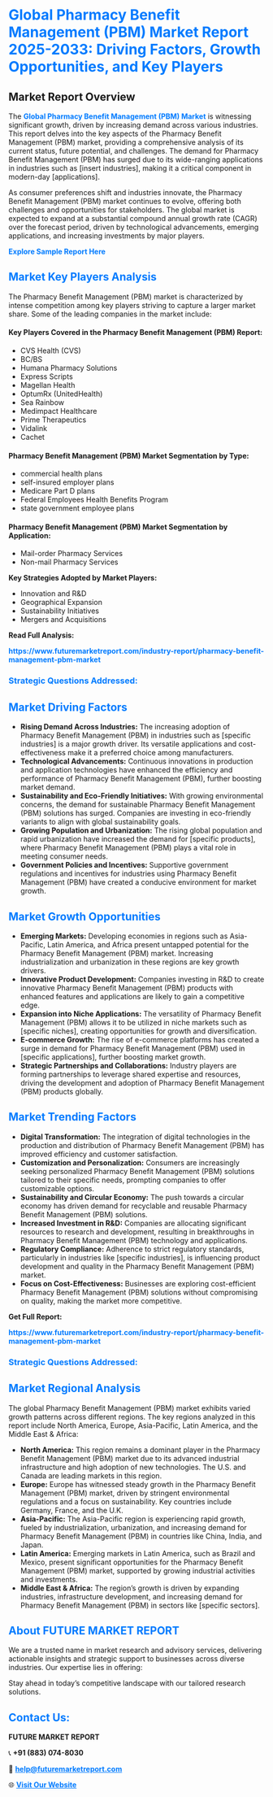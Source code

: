 <h1 style="color: #007BFF;">Global Pharmacy Benefit Management (PBM) Market Report 2025-2033: Driving Factors, Growth Opportunities, and Key Players</h1>

<section id="overview">
<h2>Market Report Overview</h2>
<p>The <a href="https://www.futuremarketreport.com/industry-report/pharmacy-benefit-management-pbm-market" style="color: #007BFF; text-decoration: none;"><strong>Global Pharmacy Benefit Management (PBM) Market</strong></a> is witnessing significant growth, driven by increasing demand across various industries. This report delves into the key aspects of the Pharmacy Benefit Management (PBM) market, providing a comprehensive analysis of its current status, future potential, and challenges. The demand for Pharmacy Benefit Management (PBM) has surged due to its wide-ranging applications in industries such as [insert industries], making it a critical component in modern-day [applications].</p>
<p>As consumer preferences shift and industries innovate, the Pharmacy Benefit Management (PBM) market continues to evolve, offering both challenges and opportunities for stakeholders. The global market is expected to expand at a substantial compound annual growth rate (CAGR) over the forecast period, driven by technological advancements, emerging applications, and increasing investments by major players.</p>
</section>

<section id="overview">
<p><a href="https://www.futuremarketreport.com/request-sample/reportId=80059" style="color: #007BFF; text-decoration: none;"><strong>Explore Sample Report Here</strong></a></p>
</section>

<section id="key-players">
<h2 style="color: #007BFF;">Market Key Players Analysis</h2>
<p>The Pharmacy Benefit Management (PBM) market is characterized by intense competition among key players striving to capture a larger market share. Some of the leading companies in the market include:</p>
<h4>Key Players Covered in the Pharmacy Benefit Management (PBM) Report:</h4>
<ul><li>CVS Health (CVS)</li><li>BC/BS</li><li>Humana Pharmacy Solutions</li><li>Express Scripts</li><li>Magellan Health</li><li>OptumRx (UnitedHealth)</li><li>Sea Rainbow</li><li>Medimpact Healthcare</li><li>Prime Therapeutics</li><li>Vidalink</li><li>Cachet</li></ul>
<h4>Pharmacy Benefit Management (PBM) Market Segmentation by Type:</h4>
<ul><li>commercial health plans</li><li>self-insured employer plans</li><li>Medicare Part D plans</li><li>Federal Employees Health Benefits Program</li><li>state government employee plans</li></ul>

<h4>Pharmacy Benefit Management (PBM) Market Segmentation by Application:</h4>
<ul><li>Mail-order Pharmacy Services</li><li>Non-mail Pharmacy Services</li></ul>
<p><strong>Key Strategies Adopted by Market Players:</strong></p>
<ul>
<li>Innovation and R&D</li>
<li>Geographical Expansion</li>
<li>Sustainability Initiatives</li>
<li>Mergers and Acquisitions</li>
</ul>
</section>

<section>
<p><strong>Read Full Analysis: </strong></p><a href="https://www.futuremarketreport.com/industry-report/pharmacy-benefit-management-pbm-market" style="color: #007BFF; text-decoration: none;"><strong>https://www.futuremarketreport.com/industry-report/pharmacy-benefit-management-pbm-market</strong></a>
<h3 style="color: #007BFF;">Strategic Questions Addressed:</h3>
</section>

<section id="driving-factors">
<h2 style="color: #007BFF;">Market Driving Factors</h2>
<ul>
<li><strong>Rising Demand Across Industries:</strong> The increasing adoption of Pharmacy Benefit Management (PBM) in industries such as [specific industries] is a major growth driver. Its versatile applications and cost-effectiveness make it a preferred choice among manufacturers.</li>
<li><strong>Technological Advancements:</strong> Continuous innovations in production and application technologies have enhanced the efficiency and performance of Pharmacy Benefit Management (PBM), further boosting market demand.</li>
<li><strong>Sustainability and Eco-Friendly Initiatives:</strong> With growing environmental concerns, the demand for sustainable Pharmacy Benefit Management (PBM) solutions has surged. Companies are investing in eco-friendly variants to align with global sustainability goals.</li>
<li><strong>Growing Population and Urbanization:</strong> The rising global population and rapid urbanization have increased the demand for [specific products], where Pharmacy Benefit Management (PBM) plays a vital role in meeting consumer needs.</li>
<li><strong>Government Policies and Incentives:</strong> Supportive government regulations and incentives for industries using Pharmacy Benefit Management (PBM) have created a conducive environment for market growth.</li>
</ul>
</section>

<section id="growth-opportunities">
<h2 style="color: #007BFF;">Market Growth Opportunities</h2>
<ul>
<li><strong>Emerging Markets:</strong> Developing economies in regions such as Asia-Pacific, Latin America, and Africa present untapped potential for the Pharmacy Benefit Management (PBM) market. Increasing industrialization and urbanization in these regions are key growth drivers.</li>
<li><strong>Innovative Product Development:</strong> Companies investing in R&D to create innovative Pharmacy Benefit Management (PBM) products with enhanced features and applications are likely to gain a competitive edge.</li>
<li><strong>Expansion into Niche Applications:</strong> The versatility of Pharmacy Benefit Management (PBM) allows it to be utilized in niche markets such as [specific niches], creating opportunities for growth and diversification.</li>
<li><strong>E-commerce Growth:</strong> The rise of e-commerce platforms has created a surge in demand for Pharmacy Benefit Management (PBM) used in [specific applications], further boosting market growth.</li>
<li><strong>Strategic Partnerships and Collaborations:</strong> Industry players are forming partnerships to leverage shared expertise and resources, driving the development and adoption of Pharmacy Benefit Management (PBM) products globally.</li>
</ul>
</section>

<section id="trending-factors">
<h2 style="color: #007BFF;">Market Trending Factors</h2>
<ul>
<li><strong>Digital Transformation:</strong> The integration of digital technologies in the production and distribution of Pharmacy Benefit Management (PBM) has improved efficiency and customer satisfaction.</li>
<li><strong>Customization and Personalization:</strong> Consumers are increasingly seeking personalized Pharmacy Benefit Management (PBM) solutions tailored to their specific needs, prompting companies to offer customizable options.</li>
<li><strong>Sustainability and Circular Economy:</strong> The push towards a circular economy has driven demand for recyclable and reusable Pharmacy Benefit Management (PBM) solutions.</li>
<li><strong>Increased Investment in R&D:</strong> Companies are allocating significant resources to research and development, resulting in breakthroughs in Pharmacy Benefit Management (PBM) technology and applications.</li>
<li><strong>Regulatory Compliance:</strong> Adherence to strict regulatory standards, particularly in industries like [specific industries], is influencing product development and quality in the Pharmacy Benefit Management (PBM) market.</li>
<li><strong>Focus on Cost-Effectiveness:</strong> Businesses are exploring cost-efficient Pharmacy Benefit Management (PBM) solutions without compromising on quality, making the market more competitive.</li>
</ul>
</section>

<section>
<p><strong>Get Full Report: </strong></p><a href="https://www.futuremarketreport.com/industry-report/pharmacy-benefit-management-pbm-market" style="color: #007BFF; text-decoration: none;"><strong>https://www.futuremarketreport.com/industry-report/pharmacy-benefit-management-pbm-market</strong></a>
<h3 style="color: #007BFF;">Strategic Questions Addressed:</h3>
</section>


<section id="regional-analysis">
<h2 style="color: #007BFF;">Market Regional Analysis</h2>
<p>The global Pharmacy Benefit Management (PBM) market exhibits varied growth patterns across different regions. The key regions analyzed in this report include North America, Europe, Asia-Pacific, Latin America, and the Middle East & Africa:</p>
<ul>
<li><strong>North America:</strong> This region remains a dominant player in the Pharmacy Benefit Management (PBM) market due to its advanced industrial infrastructure and high adoption of new technologies. The U.S. and Canada are leading markets in this region.</li>
<li><strong>Europe:</strong> Europe has witnessed steady growth in the Pharmacy Benefit Management (PBM) market, driven by stringent environmental regulations and a focus on sustainability. Key countries include Germany, France, and the U.K.</li>
<li><strong>Asia-Pacific:</strong> The Asia-Pacific region is experiencing rapid growth, fueled by industrialization, urbanization, and increasing demand for Pharmacy Benefit Management (PBM) in countries like China, India, and Japan.</li>
<li><strong>Latin America:</strong> Emerging markets in Latin America, such as Brazil and Mexico, present significant opportunities for the Pharmacy Benefit Management (PBM) market, supported by growing industrial activities and investments.</li>
<li><strong>Middle East & Africa:</strong> The region’s growth is driven by expanding industries, infrastructure development, and increasing demand for Pharmacy Benefit Management (PBM) in sectors like [specific sectors].</li>
</ul>
</section>

<footer>
<h2 style="color: #007BFF;">About FUTURE MARKET REPORT</h2>
<p>We are a trusted name in market research and advisory services, delivering actionable insights and strategic support to businesses across diverse industries. Our expertise lies in offering:</p>

<p>Stay ahead in today’s competitive landscape with our tailored research solutions.</p>

<h2 style="color: #007BFF;">Contact Us:</h2>
<p><strong>FUTURE MARKET REPORT</strong></p>
<p>📞 <strong>+91 (883) 074-8030</strong></p>
<p>📧 <strong><a href="mailto:help@futuremarketreport.com" style="color: #007BFF;">help@futuremarketreport.com</a></strong></p>
<p>🌐 <strong><a href="https://www.futuremarketreport.com/" style="color: #007BFF;">Visit Our Website</a></strong></p>
</footer>